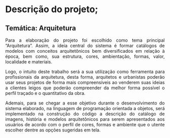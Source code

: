 # Descrição do projeto;

  ## Temática: Arquitetura

 <p align="justify">Para a elaboração do projeto foi escolhido como tema principal “Arquitetura”. Assim, a ideia central do sistema é formar catálogos de modelos com conceitos arquitetônicos bem diversificados em relação à época, bem como, sua estrutura, cores, ambientação, formas, valor, localidade e materiais.</p>
 
 <p align="justify">Logo, o intuito deste trabalho será a sua utilização como ferramenta para profissionais da arquitetura, desta forma, arquitetos e urbanistas poderão usar seus projetos de forma mais compreensíveis ao venderem suas ideias a clientes leigos que poderão compreender da melhor forma possível o perfil traçado e o quantitativo da obra.</p>
 
 <p align="justify">Ademais, para se chegar a esse objetivo durante o desenvolvimento do sistema elaborado, na linguagem de programação orientada a objetos, será implementado na construção do código a descrição do catálogo de imagens, história e modelos arquitetônicos para serem apresentados aos usuários de acordo com o perfil de cores, formas e ambiente que o utente escolher dentre as opções sugeridas em tela.</p>

